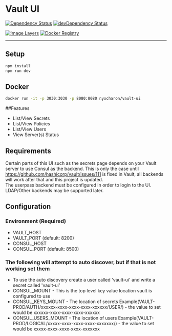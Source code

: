# Vault UI


[![Dependency Status](https://david-dm.org/nyxcharon/vault-ui.svg?style=flat-square)](https://david-dm.org/nyxcharon/vault-ui)
[![devDependency Status](https://david-dm.org/nyxcharon/vault-ui/dev-status.svg?style=flat-square)](https://david-dm.org/nyxcharon/vault-ui#info=devDependencies)

[![Image Layers](https://badge.imagelayers.io/nyxcharon/vault-ui:latest.svg)](https://imagelayers.io/?images=nyxcharon/vault-ui:latest)
[![Docker Registry](https://img.shields.io/docker/pulls/nyxcharon/vault-ui.svg)](https://registry.hub.docker.com/u/nyxcharon/vault-ui)

---


## Setup

```bash
npm install
npm run dev
```

## Docker

```bash
docker run -it -p 3030:3030 -p 8080:8080 nyxcharon/vault-ui
```
##Features
* List/View Secrets
* List/View Policies
* List/View Users
* View Server(s) Status

## Requirements
Certain parts of this UI such as the secrets page depends on your Vault server to use Consul as the backend. This is only the case until https://github.com/hashicorp/vault/issues/111 is fixed in Vault, all backends will work after that and  this project is updated.  
The userpass backend must be configured in order to login to the UI. LDAP/Other backends may be supported later.  

## Configuration
### Environment (Required)
  * VAULT_HOST 
  * VAULT_PORT (default: 8200)
  * CONSUL_HOST 
  * CONSUL_PORT (default: 8500)
### The following will attempt to auto discover, but if that is not working set them
  * To use the auto discovery create a user called 'vault-ui' and write a secret called 'vault-ui'
  * CONSUL_MOUNT - This is the top level key value location vault is configured to use
  * CONSUL_KEYS_MOUNT - The location of secrets Example(VAULT-PROD/AUTH/xxxxxx-xxxx-xxxx-xxxx-xxxxxx/USER/) - the value to set would be xxxxxx-xxxx-xxxx-xxxx-xxxxxx
  * CONSUL_USERS_MOUNT - The location of users Example(VAULT-PROD/LOGICAL/xxxxx-xxxx-xxxx-xxxx-xxxxxxx/) - the value to set would be xxxxx-xxxx-xxxx-xxxx-xxxxxxx

